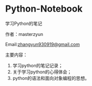 # Python-Notebook
学习Python的笔记

作者：masterzyun

Email:zhangyun930919@gmail.com

主要内容：

1. 学习python的笔记记录；
2. 关于学习python的心得体会；
3. python的语法和面向对象编程的思想。